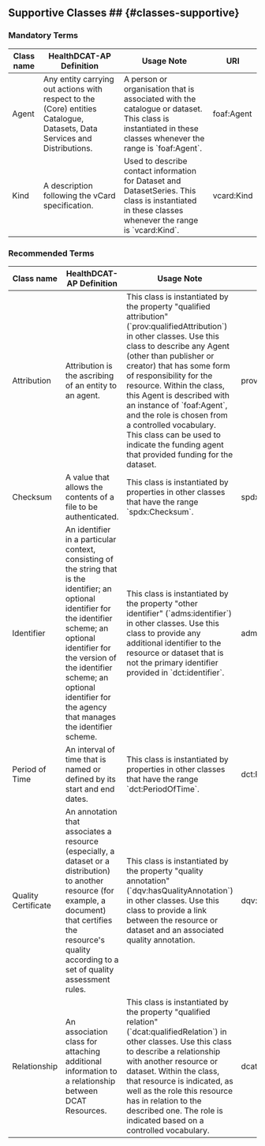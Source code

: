 ## Supportive Classes ## {#classes-supportive}

### Mandatory Terms
<table> 
  <thead> 
    <tr> 
      <th>Class name</th> 
      <th>HealthDCAT-AP Definition</th> 
      <th>Usage Note</th> 
      <th>URI</th> 
    </tr> 
  </thead> 
  <tbody> 
    <tr> 
      <td>Agent</td> 
      <td>Any entity carrying out actions with respect to the (Core) entities Catalogue, Datasets, Data Services and Distributions.</td> 
      <td>A person or organisation that is associated with the catalogue or dataset. This class is instantiated in these classes whenever the range is `foaf:Agent`.</td> 
      <td>foaf:Agent</td> 
    </tr> 
    <tr> 
      <td>Kind</td> 
      <td>A description following the vCard specification.</td> 
      <td>Used to describe contact information for Dataset and DatasetSeries. This class is instantiated in these classes whenever the range is `vcard:Kind`.</td> 
      <td>vcard:Kind</td> 
    </tr> 
    <tr> 
  </tbody> 
</table>

### Recommended Terms
<table> 
  <thead> 
    <tr> 
      <th>Class name</th> 
      <th>HealthDCAT-AP Definition</th> 
      <th>Usage Note</th> 
      <th>URI</th> 
    </tr> 
  </thead> 
  <tbody> 
    <tr> 
      <td>Attribution</td> 
      <td>Attribution is the ascribing of an entity to an agent.</td> 
      <td>This class is instantiated by the property "qualified attribution" (`prov:qualifiedAttribution`) in other classes. Use this class to describe any Agent (other than publisher or creator) that has some form of responsibility for the resource. Within the class, this Agent is described with an instance of `foaf:Agent`, and the role is chosen from a controlled vocabulary. This class can be used to indicate the funding agent that provided funding for the dataset.</td> 
      <td>prov:Attribution</td> 
    </tr> 
    <tr> 
      <td>Checksum</td> 
      <td>A value that allows the contents of a file to be authenticated.</td> 
      <td>This class is instantiated by properties in other classes that have the range `spdx:Checksum`.</td> 
      <td>spdx:Checksum</td> 
    </tr> 
    <tr> 
      <td>Identifier</td> 
      <td>An identifier in a particular context, consisting of the string that is the identifier; an optional identifier for the identifier scheme; an optional identifier for the version of the identifier scheme; an optional identifier for the agency that manages the identifier scheme.</td> 
      <td>This class is instantiated by the property "other identifier" (`adms:identifier`) in other classes. Use this class to provide any additional identifier to the resource or dataset that is not the primary identifier provided in `dct:identifier`.</td> 
      <td>adms:Identifier</td> 
    </tr> 
    <tr> 
      <td>Period of Time</td> 
      <td>An interval of time that is named or defined by its start and end dates.</td> 
      <td>This class is instantiated by properties in other classes that have the range `dct:PeriodOfTime`.</td> 
      <td>dct:PeriodOfTime</td> 
    </tr> 
    <tr> 
      <td>Quality Certificate</td> 
      <td>An annotation that associates a resource (especially, a dataset or a distribution) to another resource (for example, a document) that certifies the resource's quality according to a set of quality assessment rules.</td> 
      <td>This class is instantiated by the property "quality annotation" (`dqv:hasQualityAnnotation`) in other classes. Use this class to provide a link between the resource or dataset and an associated quality annotation.</td> 
      <td>dqv:QualityCertificate</td> 
    </tr> 
    <tr> 
      <td>Relationship</td> 
      <td>An association class for attaching additional information to a relationship between DCAT Resources.</td> 
      <td>This class is instantiated by the property "qualified relation" (`dcat:qualifiedRelation`) in other classes. Use this class to describe a relationship with another resource or dataset. Within the class, that resource is indicated, as well as the role this resource has in relation to the described one. The role is indicated based on a controlled vocabulary.</td> 
      <td>dcat:Relationship</td> 
    </tr> 
  </tbody> 
</table>



